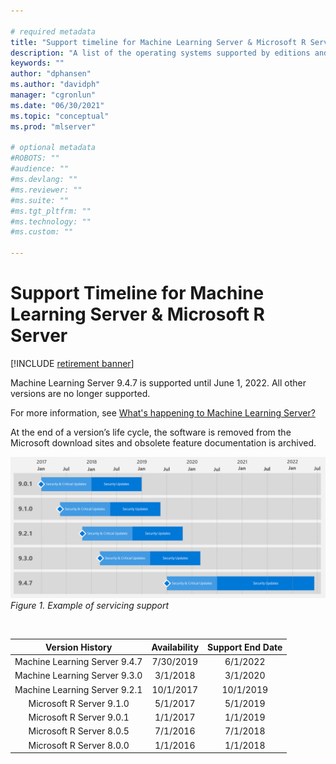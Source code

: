 ```yaml
---

# required metadata
title: "Support timeline for Machine Learning Server & Microsoft R Server"
description: "A list of the operating systems supported by editions and versions of Microsoft R Server, Machine Learning Server, and Revolution R Enterprise."
keywords: ""
author: "dphansen"
ms.author: "davidph"
manager: "cgronlun"
ms.date: "06/30/2021"
ms.topic: "conceptual"
ms.prod: "mlserver"

# optional metadata
#ROBOTS: ""
#audience: ""
#ms.devlang: ""
#ms.reviewer: ""
#ms.suite: ""
#ms.tgt_pltfrm: ""
#ms.technology: ""
#ms.custom: ""

---
```


# Support Timeline for Machine Learning Server & Microsoft R Server

[!INCLUDE [retirement banner](~/includes/machine-learning-server-retirement.md)]

Machine Learning Server 9.4.7 is supported until June 1, 2022. All other versions are no longer supported. 

For more information, see [What's happening to Machine Learning Server?](what-is-happening-to-machine-learning-server.md)

At the end of a version’s life cycle, the software is removed from the Microsoft download sites and obsolete feature documentation is archived.

![Support timeline for Machine Learning Server & Microsoft R Server](./media/resources-servicing-support/rserver-servicing-support.png)
<br>_Figure 1. Example of servicing support_

<br>

| Version History               | Availability | Support End Date |
|:-----------------------------:|:------------:|:----------------:|
| Machine Learning Server 9.4.7 | 7/30/2019    | 6/1/2022         |
| Machine Learning Server 9.3.0 | 3/1/2018     | 3/1/2020         |
| Machine Learning Server 9.2.1 | 10/1/2017    | 10/1/2019        |
| Microsoft R Server 9.1.0      | 5/1/2017     | 5/1/2019         |
| Microsoft R Server 9.0.1      | 1/1/2017     | 1/1/2019         |
| Microsoft R Server 8.0.5      | 7/1/2016     | 7/1/2018         |
| Microsoft R Server 8.0.0      | 1/1/2016     | 1/1/2018         |


